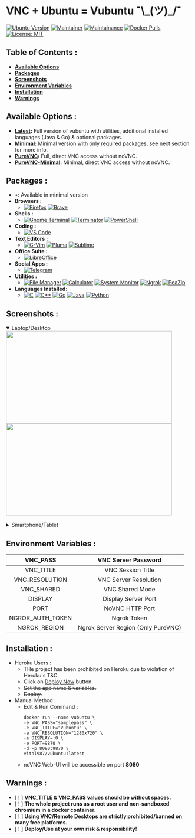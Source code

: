 # VNC + Ubuntu = Vubuntu ¯\\_\(ツ\)\_\/¯

[![Ubuntu Version](https://img.shields.io/static/v1?label=Ubuntu&message=20.04&color=E95420&logo=ubuntu)](https://ubuntu.com) [![Maintainer](https://img.shields.io/static/v1?label=Maintainer&message=Vital987&color=1e90ff)](https://github.com/vital987) [![Maintainance](https://img.shields.io/badge/Maintenance%20Level-Inactive-yellow.svg)](https://github.com/vital987) [![Docker Pulls](https://img.shields.io/docker/pulls/vital987/vubuntu.svg)](https://hub.docker.com/r/vital987/vubuntu) [![License: MIT](https://img.shields.io/badge/License-MIT-blue.svg)]()<br>

## **Table of Contents :**
  * [**Available Options**](#available-options-)
  * [**Packages**](#packages-)
  * [**Screenshots**](#screenshots-)
  * [**Environment Variables**](#environment-variables-)
  * [**Installation**](#installation-)
  * [**Warnings**](#warnings-)

## **Available Options :**
  * **[Latest](https://github.com/vital987/vubuntu/):** Full version of vubuntu with utilities, additional installed languages (Java & Go) & optional packages.
  * **[Minimal](https://github.com/vital987/vubuntu/tree/minimal):** Minimal version with only required packages, see next section for more info.
  * **[PureVNC](https://github.com/vital987/vubuntu/tree/purevnc):** Full, direct VNC access without noVNC.
  * **[PureVNC-Minimal](https://github.com/vital987/vubuntu/tree/purevnc):** Minimal, direct VNC access without noVNC.

## **Packages :** 
  * •: Available in minimal version 
  * **Browsers :** 
    * [![Firefox](https://img.shields.io/static/v1?label=Firefox&message=%20&color=orange&logo=firefox-browser)]() [![Brave](https://img.shields.io/static/v1?label=Brave&message=•&color=fa552a&logo=brave)]()
  * **Shells :**
    * [![Gnome Terminal](https://img.shields.io/static/v1?label=GnomeTerminal&message=%20&color=green&logo=gnome&logoColor=green)]() [![Terminator](https://img.shields.io/static/v1?label=Terminator&message=•&color=red&logo=powershell&logoColor=red)]() [![PowerShell](https://img.shields.io/static/v1?label=PowerShell&message=%20&color=5391FE&logo=powershell&logoColor=5391FE)]()
  * **Coding :** 
    * [![VS Code](https://img.shields.io/static/v1?label=VS%20Code&message=•&color=1e90ff&logo=visual-studio-code&logoColor=1e90ff)]()
  * **Text Editors :** 
    * [![G-Vim](https://img.shields.io/static/v1?label=G-Vim&message=%20&color=brightgreen&logo=vim&logoColor=brightgreen)]() [![Pluma](https://img.shields.io/static/v1?label=Pluma&message=•&color=green&logo=textpattern&logoColor=green)]() [![Sublime](https://img.shields.io/static/v1?label=Sublime%20Text&message=%20&color=orange&logo=sublime-text&logoColor=orange)]()
  * **Office Suite :** 
    * [![LibreOffice](https://img.shields.io/static/v1?label=Libre%20Office&message=%20&color=brightgreen&logo=libreoffice&logoColor=brightgreen)]()
  * **Social Apps :** 
    * [![Telegram](https://img.shields.io/static/v1?label=Telegram&message=•&color=26A5E4&logo=telegram&logoColor=26A5E4)]()
* **Utilities :**
    * [![File Manager](https://img.shields.io/static/v1?label=File%20Manager&message=•&color=EFF700&logo=files&logoColor=EFF700)]() [![Calculator](https://img.shields.io/static/v1?label=Calculator&message=%20&color=017A79&logo=craft-cms&logoColor=017A79)]() [![System Monitor](https://img.shields.io/static/v1?label=System%20Monitor&message=%20&color=111324&logo=campaign-monitor&logoColor=111324)]() [![Ngrok](https://img.shields.io/static/v1?label=Ngrok&message=•&color=1853DB&logo=ngrok&logoColor=1853DB)]() [![PeaZip](https://img.shields.io/static/v1?label=PeaZip&message=•&color=6300F7&logo=git-lfs&logoColor=6300F7)]()
* **Languages Installed:** 
    * [![C](https://img.shields.io/static/v1?label=C&message=•&logo=c)]() [![C++](https://img.shields.io/static/v1?label=C%2b%2b&message=•&logo=c%2b%2b&logoColor=1e90ff&color=1e90ff)]() [![Go](https://img.shields.io/static/v1?label=Go&message=%20&logo=go&logoColor=1e90ff&color=1e90ff)]() [![Java](https://img.shields.io/static/v1?label=Java&message=%20&logo=java&logoColor=f89820&color=f89820)]() [![Python](https://img.shields.io/static/v1?label=Python&message=•&logo=python&color=blue)]()

## **Screenshots :**
<div>
  <details open>
  <summary>Laptop/Desktop</summary>
  <img src="https://raw.githubusercontent.com/vital987/vubuntu/master/assets/screenshots/desktop_ss1.png" align="center" width=450 height=250>&nbsp;
  <img src="https://raw.githubusercontent.com/vital987/vubuntu/master/assets/screenshots/desktop_ss2.png" align="center" width=450 height=250><br><br>
 </details>
 <details>
  <summary>Smartphone/Tablet</summary>
  <img src="https://raw.githubusercontent.com/vital987/vubuntu/master/assets/screenshots/phone_ss1.png" align="center" width=450 height=250>&nbsp;
  <img src="https://raw.githubusercontent.com/vital987/vubuntu/master/assets/screenshots/phone_ss2.png" align="center" width=450 height=250><br><br>
 </details>
</div>
  
## **Environment Variables :**

| VNC_PASS | VNC Server Password |
|:-:|:-:|
| VNC_TITLE | VNC Session Title |
| VNC_RESOLUTION | VNC Server Resolution |
| VNC_SHARED | VNC Shared Mode |
| DISPLAY | Display Server Port |
| PORT | NoVNC HTTP Port |
| NGROK_AUTH_TOKEN | Ngrok Token |
| NGROK_REGION | Ngrok Server Region (Only PureVNC) |

## **Installation :**
 * Heroku Users :
   * THe project has been prohibited on Heroku due to violation of Heroku's T&C.
   * ~~Click on [Deploy Now](https://heroku.com/deploy?template=https://github.com/vubuntu) button.~~
   * ~~Set the app name & variables.~~
   * ~~Deploy.~~
 * Manual Method :
   * Edit & Run Command :
     ```
     docker run --name vubuntu \
     -e VNC_PASS="samplepass" \
     -e VNC_TITLE="Vubuntu" \
     -e VNC_RESOLUTION="1280x720" \
     -e DISPLAY=:0 \
     -e PORT=9870 \
     -d -p 8080:9870 \
     vital987/vubuntu:latest
   * noVNC Web-UI will be accessible on port **8080**

## **Warnings :**
  * [ ! ] **VNC_TITLE & VNC_PASS values should be without spaces.**
  * [ ! ] **The whole project runs as a root user and non-sandboxed chromium in a docker container.**
  * [ ! ] **Using VNC/Remote Desktops are strictly prohibited/banned on many free platforms.**
  * [ ! ] **Deploy/Use at your own risk & responsibility!**

